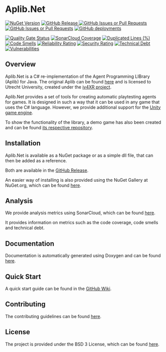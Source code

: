 # Aplib.Net
[![NuGet Version](https://img.shields.io/nuget/v/Aplib.Core)](https://www.nuget.org/packages/Aplib.Core/)
[![GitHub Release](https://img.shields.io/github/v/release/team-zomsa/aplib.net?label=GitHub%20Release)
](https://github.com/team-zomsa/aplib.net/releases)
[![GitHub Issues or Pull Requests](https://img.shields.io/github/issues/team-zomsa/aplib.net)](https://github.com/team-zomsa/aplib.net/issues)
[![GitHub Issues or Pull Requests](https://img.shields.io/github/issues-pr/team-zomsa/aplib.net)](https://github.com/team-zomsa/aplib.net/pulls)
[![GitHub deployments](https://img.shields.io/github/deployments/team-zomsa/aplib.net/github-pages?label=doxygen)
](https://team-zomsa.github.io/aplib.net/)

[![Quality Gate Status](https://sonarcloud.io/api/project_badges/measure?project=team-zomsa_aplib.net&metric=alert_status)](https://sonarcloud.io/project/overview?id=team-zomsa_aplib.net)
[![SonarCloud Coverage](https://sonarcloud.io/api/project_badges/measure?project=team-zomsa_aplib.net&metric=coverage)](https://sonarcloud.io/project/overview?id=team-zomsa_aplib.net)
[![Duplicated Lines (%)](https://sonarcloud.io/api/project_badges/measure?project=team-zomsa_aplib.net&metric=duplicated_lines_density)](https://sonarcloud.io/project/overview?id=team-zomsa_aplib.net)
[![Code Smells](https://sonarcloud.io/api/project_badges/measure?project=team-zomsa_aplib.net&metric=code_smells)](https://sonarcloud.io/project/overview?id=team-zomsa_aplib.net)
[![Reliability Rating](https://sonarcloud.io/api/project_badges/measure?project=team-zomsa_aplib.net&metric=reliability_rating)](https://sonarcloud.io/project/overview?id=team-zomsa_aplib.net)
[![Security Rating](https://sonarcloud.io/api/project_badges/measure?project=team-zomsa_aplib.net&metric=security_rating)](https://sonarcloud.io/project/overview?id=team-zomsa_aplib.net)
[![Technical Debt](https://sonarcloud.io/api/project_badges/measure?project=team-zomsa_aplib.net&metric=sqale_index)](https://sonarcloud.io/project/overview?id=team-zomsa_aplib.net)
[![Vulnerabilities](https://sonarcloud.io/api/project_badges/measure?project=team-zomsa_aplib.net&metric=vulnerabilities)](https://sonarcloud.io/project/overview?id=team-zomsa_aplib.net)


## Overview
Aplib.Net is a C# re-implementation of the Agent Programming LIBrary (Aplib) for Java.
The original Aplib can be found [here](https://github.com/iv4xr-project/aplib) and is licensed to Utrecht University, created under the [iv4XR project](https://iv4xr-project.eu/).

Aplib.Net provides a set of tools for creating automatic playtesting agents for games. It is designed in such a way that it can be used in any game that uses the C# language. However, we provide additional support for the [Unity game engine](https://unity.com/).

To show the functionality of the library, a demo game has also been created and can be found [its respective repository](https://github.com/team-zomsa/aplib.net-demo).


## Installation
Aplib.Net is available as a NuGet package or as a simple dll file, that can then be added as a reference.

Both are available in the [GitHub Release](https://github.com/team-zomsa/aplib.net/releases).

An easier way of installing is also provided using the NuGet Gallery at NuGet.org, which can be found [here](https://www.nuget.org/packages/Aplib.Core/).


## Analysis
We provide analysis metrics using SonarCloud, which can be found [here](https://sonarcloud.io/dashboard?id=team-zomsa_aplib.net).

It provides information on metrics such as the code coverage, code smells and technical debt.


## Documentation
Documentation is automatically generated using Doxygen and can be found [here](https://team-zomsa.github.io/aplib.net/).


## Quick Start
A quick start guide can be found in the [GitHub Wiki](https://github.com/team-zomsa/aplib.net/wiki).


## Contributing
The contributing guidelines can be found [here](https://github.com/team-zomsa/aplib.net/blob/main/CONTRIBUTING.md).


## License
The project is provided under the BSD 3 License, which can be found [here](https://github.com/team-zomsa/aplib.net/blob/main/LICENSE).